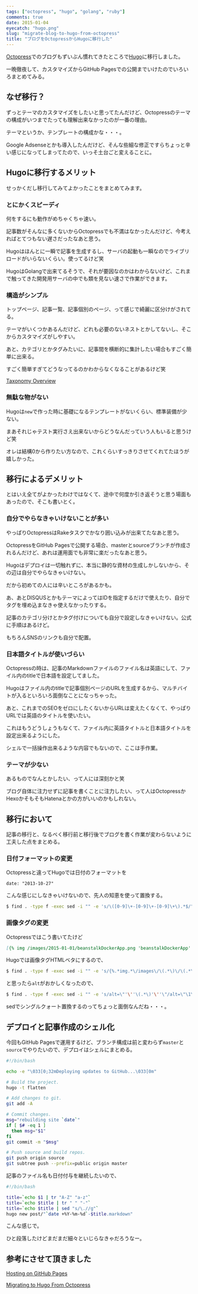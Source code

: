```yaml
---
tags: ["octopress", "hugo", "golang", "ruby"]
comments: true
date: 2015-01-04
eyecatch: "hugo.png"
slug: "migrate-blog-to-hugo-from-octopress"
title: "ブログをOctopressからHugoに移行した"
---
```


[Octopress](http://octopress.org/)でのブログもずいぶん慣れてきたところで[Hugo](http://gohugo.io/)に移行しました。

一晩徹夜して、カスタマイズからGitHub Pagesでの公開までいけたのでいろいろまとめてみる。

## なぜ移行？

ずっとテーマのカスタマイズをしたいと思ってたんだけど、Octopressのテーマの構成がいつまでたっても理解出来なかったのが一番の理由。

テーマというか、テンプレートの構成かな・・・。

Google Adsenseとかも導入したんだけど、そんな些細な修正ですらちょっと辛い感じになってしまってたので、いっそ土台ごと変えることに。

## Hugoに移行するメリット

せっかくだし移行してみてよかったことをまとめてみます。

### とにかくスピーディ

何をするにも動作がめちゃくちゃ速い。

記事数がそんなに多くないからOctopressでも不満はなかったんだけど、今考えればとてつもない遅さだったなあと思う。

Hugoはほんとに一瞬で記事を生成するし、サーバの起動も一瞬なのでライブリロードがいらないくらい。使ってるけど笑

HugoはGolangで出来てるそうで、それが要因なのかはわからないけど、これまで触ってきた開発用サーバの中でも類を見ない速さで作業ができます。

### 構造がシンプル

トップページ、記事一覧、記事個別のページ、って感じで綺麗に区分けがされてる。

テーマがいくつかあるんだけど、どれも必要のないネストとかしてないし、そこからカスタマイズがしやすい。

あと、カテゴリとかタグみたいに、記事間を横断的に集計したい場合もすごく簡単に出来る。

すごく簡単すぎてどうなってるのかわからなくなることがあるけど笑

[Taxonomy Overview](http://gohugo.io/taxonomies/overview/)

### 無駄な物がない

Hugoは`new`で作った時に基礎になるテンプレートがないくらい、標準装備が少ない。

まあそれじゃテスト実行さえ出来ないからどうなんだっていう人もいると思うけど笑

オレは結構0から作りたい方なので、これくらいすっきりさせてくれてたほうが嬉しかった。

## 移行によるデメリット

とはいえ全てがよかったわけではなくて、途中で何度か引き返そうと思う場面もあったので、そこも書いとく。

### 自分でやらなきゃいけないことが多い

やっぱりOctopressはRakeタスクでかなり囲い込みが出来てたなあと思う。

OctopressをGitHub Pagesで公開する場合、masterとsourceブランチが作成されるんだけど、あれは運用面でも非常に楽だったなあと思う。

Hugoはデプロイは一切触れずに、本当に静的な資材の生成しかしないから、その辺は自分でやらなきゃいけない。

だから初めての人には辛いところがあるかも。

あ、あとDISQUSとかもテーマによってはIDを指定するだけで使えたり、自分でタグを埋め込まなきゃ使えなかったりする。

記事のカテゴリ分けとかタグ付けについても自分で設定しなきゃいけない。公式に手順はあるけど。

もちろんSNSのリンクも自分で配置。

### 日本語タイトルが使いづらい

Octopressの時は、記事のMarkdownファイルのファイル名は英語にして、ファイル内のtitleで日本語を設定してました。

Hugoはファイル内のtitleで記事個別ページのURLを生成するから、マルチバイトが入るといろいろ面倒なことになっちゃった。

あと、これまでのSEOをゼロにしたくないからURLは変えたくなくて、やっぱりURLでは英語のタイトルを使いたい。

これはもうどうしょうもなくて、ファイル内に英語タイトルと日本語タイトルを設定出来るようにした。

シェルで一括操作出来るような内容でもないので、ここは手作業。

### テーマが少ない

あるものでなんとかしたい、って人には深刻かと笑

ブログ自体に注力せずに記事を書くことに注力したい、って人はOctopressかHexoかそもそもHatenaとかの方がいいのかもしれない。

## 移行において

記事の移行と、なるべく移行前と移行後でブログを書く作業が変わらないように工夫した点をまとめる。

### 日付フォーマットの変更

Octopressと違ってHugoでは日付のフォーマットを

```
date: "2013-10-27"
```

こんな感じにしなきゃいけないので、先人の知恵を使って置換する。

``` sh
$ find . -type f -exec sed -i "" -e 's/\([0-9]\+-[0-9]\+-[0-9]\+\).*$/"\1"/' {} \;
```

### 画像タグの変更

Octopressではこう書いてたけど

``` markdown
[{% img /images/2015-01-01/beanstalkDockerApp.png 'beanstalkDockerApp' 'beanstalkDockerApp' %}](/images/2015-01-01/beanstalkDockerApp.png)
```

Hugoでは画像タグHTMLベタにするので、

``` sh
$ find . -type f -exec sed -i "" -e 's/{%.*img.*\/images\/\(.*\)\/\(.*\) \(.*\) .* %}/<img src=\"\/images\/\1\/\2" class=\"image\" alt=\"\3\">/g' {} \;
```

と思ったら`alt`がおかしくなったので、

``` sh
$ find . -type f -exec sed -i "" -e 's/alt=\"'\''\(.*\)'\''\"/alt=\"\1\"/g' {} \;
```

sedでシングルクォート置換するのってちょっと面倒なんだね・・・。

## デプロイと記事作成のシェル化

今回もGitHub Pagesで運用するけど、ブランチ構成は前と変わらず`master`と`source`でやりたいので、デプロイはシェルにまとめる。

``` sh
#!/bin/bash

echo -e "\033[0;32mDeploying updates to GitHub...\033[0m"

# Build the project. 
hugo -t flatten

# Add changes to git.
git add -A

# Commit changes.
msg="rebuilding site `date`"
if [ $# -eq 1 ]
  then msg="$1"
fi
git commit -m "$msg"

# Push source and build repos.
git push origin source
git subtree push --prefix=public origin master
```

記事のファイル名も日付付与を継続したいので、

``` sh
#!/bin/bash

title=`echo $1 | tr "A-Z" "a-z"`
title=`echo $title | tr " " "-"`
title=`echo $title | sed "s/\.//g"`
hugo new post/"`date +%Y-%m-%d`-$title.markdown"
```

こんな感じで。

ひと段落したけどまだまだ細々といじらなきゃだろうなー。

## 参考にさせて頂きました

[Hosting on GitHub Pages](http://gohugo.io/tutorials/github_pages_blog/)

[Migrating to Hugo From Octopress](http://nathanleclaire.com/blog/2014/12/22/migrating-to-hugo-from-octopress/)

